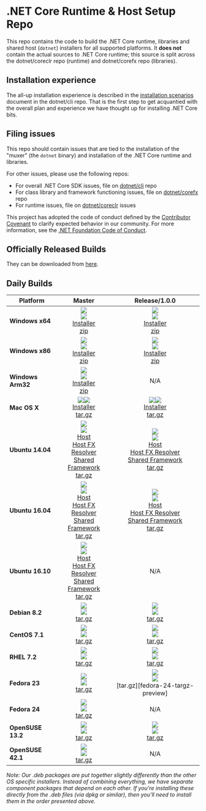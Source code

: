 .NET Core Runtime & Host Setup Repo
===================================

This repo contains the code to build the .NET Core runtime, libraries and shared host (`dotnet`) installers for 
all supported platforms. It **does not** contain the actual sources to .NET Core runtime; this source is split across 
the dotnet/coreclr repo (runtime) and dotnet/corefx repo (libraries). 

## Installation experience
The all-up installation experience is described in the [installation scenarios](https://github.com/dotnet/cli/blob/rel/1.0.0/Documentation/cli-installation-scenarios.md) 
document in the dotnet/cli repo. That is the first step to get acquantied with the overall plan and experience we have
thought up for installing .NET Core bits. 

## Filing issues
This repo should contain issues that are tied to the installation of the "muxer" (the `dotnet` binary) and installation 
of the .NET Core runtime and libraries. 

For other issues, please use the following repos:

- For overall .NET Core SDK issues, file on [dotnet/cli](https://github.com/dotnet/cli) repo
- For class library and framework functioning issues, file on [dotnet/corefx](https://github.com/dotnet/corefx) repo
- For runtime issues, file on [dotnet/coreclr](https://github.com/dotnet/coreclr) issues

This project has adopted the code of conduct defined by the [Contributor Covenant](http://contributor-covenant.org/) to clarify expected behavior in our community. For more information, see the [.NET Foundation Code of Conduct](http://www.dotnetfoundation.org/code-of-conduct).

Officially Released Builds
--------------------------

They can be downloaded from [here](https://www.microsoft.com/net/download#core).

Daily Builds
------------

|Platform |Master| Release/1.0.0 |
|---------|:----------:|:----------:|
|   **Windows x64**    |   [![][win-x64-build-badge-master]][win-x64-build-master]<br>[![][win-x64-badge-master]][win-x64-version-master]<br>[Installer][win-x64-installer-master]<br>[zip][win-x64-zip-master]   |   [![][win-x64-build-badge]][win-x64-build]<br>[![][win-x64-badge-preview]][win-x64-version-preview]<br>[Installer][win-x64-installer-preview]<br>[zip][win-x64-zip-preview]   |
|   **Windows x86**    |   [![][win-x86-build-badge-master]][win-x86-build-master]<br>[![][win-x86-badge-master]][win-x86-version-master]<br>[Installer][win-x86-installer-master]<br>[zip][win-x86-zip-master]   |   [![][win-x86-build-badge-master]][win-x86-build-master]<br>[![][win-x86-badge-preview]][win-x86-version-preview]<br>[Installer][win-x86-installer-preview]<br>[zip][win-x86-zip-preview]   |
|   **Windows Arm32**  |   [![][win-arm-build-badge-master]][win-arm-build-master]<br>[![][win-arm-badge-master]][win-arm-version-master]<br>[Installer][win-arm-installer-master]<br>[zip][win-arm-zip-master]   |   N/A   |
|   **Mac OS X**       |   [![][osx-build-badge-master]][osx-build-master][![][osx-badge-master]][osx-version-master]<br>[Installer][osx-installer-master]<br>[tar.gz][osx-targz-master]   |   [![][osx-build-badge]][osx-build][![][osx-badge-preview]][osx-version-preview]<br>[Installer][osx-installer-preview]<br>[tar.gz][osx-targz-preview]   |
|   **Ubuntu 14.04**   |   [![][ubuntu-14.04-build-badge-master]][ubuntu-14.04-build-master]<br>[![][ubuntu-14.04-badge-master]][ubuntu-14.04-version-master]<br>[Host][ubuntu-14.04-host-master]<br>[Host FX Resolver][ubuntu-14.04-hostfxr-master]<br>[Shared Framework][ubuntu-14.04-sharedfx-master]<br>[tar.gz][ubuntu-14.04-targz-master]   |   [![][ubuntu-14.04-build-badge]][ubuntu-14.04-build]<br>[![][ubuntu-14.04-badge-preview]][ubuntu-14.04-version-preview]<br>[Host][ubuntu-14.04-host-preview]<br>[Host FX Resolver][ubuntu-14.04-hostfxr-preview]<br>[Shared Framework][ubuntu-14.04-sharedfx-preview]<br>[tar.gz][ubuntu-14.04-targz-preview]   |
|   **Ubuntu 16.04**   |   [![][ubuntu-16.04-build-badge-master]][ubuntu-16.04-build-master]<br>[![][ubuntu-16.04-badge-master]][ubuntu-16.04-version-master]<br>[Host][ubuntu-16.04-host-master]<br>[Host FX Resolver][ubuntu-16.04-hostfxr-master]<br>[Shared Framework][ubuntu-16.04-sharedfx-master]<br>[tar.gz][ubuntu-16.04-targz-master]   |   [![][ubuntu-16.04-build-badge]][ubuntu-16.04-build]<br>[![][ubuntu-16.04-badge-preview]][ubuntu-16.04-version-preview]<br>[Host][ubuntu-16.04-host-preview]<br>[Host FX Resolver][ubuntu-16.04-hostfxr-preview]<br>[Shared Framework][ubuntu-16.04-sharedfx-preview]<br>[tar.gz][ubuntu-16.04-targz-preview]   |
|   **Ubuntu 16.10**   |   [![][ubuntu-16.10-build-badge-master]][ubuntu-16.10-build-master]<br>[![][ubuntu-16.10-badge-master]][ubuntu-16.10-version-master]<br>[Host][ubuntu-16.10-host-master]<br>[Host FX Resolver][ubuntu-16.10-hostfxr-master]<br>[Shared Framework][ubuntu-16.10-sharedfx-master]<br>[tar.gz][ubuntu-16.10-targz-master]   |   N/A   |
|   **Debian 8.2**     |   [![][debian-8.2-build-badge-master]][debian-8.2-build-master]<br>[![][debian-8.2-badge-master]][debian-8.2-version-master]<br>[tar.gz][debian-8.2-targz-master]   |   [![][debian-8.2-build-badge]][debian-8.2-build]<br>[![][debian-8.2-badge-preview]][debian-8.2-version-preview]<br>[tar.gz][debian-8.2-targz-preview]   |
|   **CentOS 7.1**     |   [![][centos-7.1-build-badge-master]][centos-7.1-build-master]<br>[![][centos-badge-master]][centos-version-master]<br>[tar.gz][centos-targz-master]   |   [![][centos-7.1-build-badge]][centos-7.1-build]<br>[![][centos-badge-preview]][centos-version-preview]<br>[tar.gz][centos-targz-preview]   |
|   **RHEL 7.2**       |   [![][rhel-build-badge-master]][rhel-build-master]<br>[![][rhel-badge-master]][rhel-version-master]<br>[tar.gz][rhel-targz-master]   |   [![][rhel-build-badge]][rhel-build]<br>[![][rhel-badge-preview]][rhel-version-preview]<br>[tar.gz][rhel-targz-preview]   |
|   **Fedora 23**      |   [![][fedora-23-build-badge-master]][fedora-23-build-master]<br>[![][fedora-23-badge-master]][fedora-23-version-master]<br>[tar.gz][fedora-23-targz-master]   |   [![][fedora-23-build-badge]][fedora-23-build]<br>[![][fedora-23-badge-preview]][fedora-23-version-preview]<br>[tar.gz][fedora-24-targz-preview]   |
|   **Fedora 24**      |   [![][fedora-24-build-badge-master]][fedora-24-build-master]<br>[![][fedora-24-badge-master]][fedora-24-version-master]<br>[tar.gz][fedora-24-targz-master]   |   N/A   |
|   **OpenSUSE 13.2**  |   [![][opensuse-13.2-build-badge-master]][opensuse-13.2-build-master]<br>[![][opensuse-13.2-badge-master]][opensuse-13.2-version-master]<br>[tar.gz][opensuse-13.2-targz-master]   |   [![][opensuse-13.2-build-badge]][opensuse-13.2-build]<br>[![][opensuse-13.2-badge-preview]][opensuse-13.2-version-preview]<br>[tar.gz][opensuse-13.2-targz-preview]   |
|   **OpenSUSE 42.1**  |   [![][opensuse-42.1-build-badge-master]][opensuse-42.1-build-master]<br>[![][opensuse-42.1-badge-master]][opensuse-42.1-version-master]<br>[tar.gz][opensuse-42.1-targz-master]   |   N/A   |

*Note: Our .deb packages are put together slightly differently than the other OS specific installers. Instead of combining everything, we have separate component packages that depend on each other. If you're installing these directly from the .deb files (via dpkg or similar), then you'll need to install them in the order presented above.*

[win-x64-build-badge-master]: https://mseng.visualstudio.com/_apis/public/build/definitions/d09b7a4d-0a51-4c0e-a15a-07921d5b558f/3548/badge
[win-x64-build-master]: https://mseng.visualstudio.com/dotnetcore/_build?_a=completed&definitionId=3548
[win-x64-badge-master]: https://dotnetcli.blob.core.windows.net/dotnet/master/Binaries/Latest/sharedfx_Windows_x64_Release_version_badge.svg
[win-x64-version-master]: https://dotnetcli.blob.core.windows.net/dotnet/master/dnvm/latest.sharedfx.win.x64.version
[win-x64-installer-master]: https://dotnetcli.blob.core.windows.net/dotnet/master/Installers/Latest/dotnet-win-x64.latest.exe
[win-x64-zip-master]: https://dotnetcli.blob.core.windows.net/dotnet/master/Binaries/Latest/dotnet-win-x64.latest.zip

[win-x64-build-badge]: https://mseng.visualstudio.com/_apis/public/build/definitions/d09b7a4d-0a51-4c0e-a15a-07921d5b558f/3597/badge
[win-x64-build]: https://mseng.visualstudio.com/dotnetcore/_build?_a=completed&definitionId=3597
[win-x64-badge-preview]: https://dotnetcli.blob.core.windows.net/dotnet/preview/Binaries/Latest/sharedfx_Windows_x64_Release_version_badge.svg
[win-x64-version-preview]: https://dotnetcli.blob.core.windows.net/dotnet/preview/dnvm/latest.sharedfx.win.x64.version
[win-x64-installer-preview]: https://dotnetcli.blob.core.windows.net/dotnet/preview/Installers/Latest/dotnet-win-x64.latest.exe
[win-x64-zip-preview]: https://dotnetcli.blob.core.windows.net/dotnet/preview/Binaries/Latest/dotnet-win-x64.latest.zip


[win-x86-build-badge]: https://mseng.visualstudio.com/_apis/public/build/definitions/d09b7a4d-0a51-4c0e-a15a-07921d5b558f/3598/badge
[win-x86-build]: https://mseng.visualstudio.com/dotnetcore/_build?_a=completed&definitionId=3598
[win-x86-build-badge-master]: https://mseng.visualstudio.com/_apis/public/build/definitions/d09b7a4d-0a51-4c0e-a15a-07921d5b558f/3549/badge
[win-x86-build-master]: https://mseng.visualstudio.com/dotnetcore/_build?_a=completed&definitionId=3549

[win-x86-badge-master]: https://dotnetcli.blob.core.windows.net/dotnet/master/Binaries/Latest/sharedfx_Windows_x86_Release_version_badge.svg
[win-x86-version-master]: https://dotnetcli.blob.core.windows.net/dotnet/master/dnvm/latest.sharedfx.win.x86.version
[win-x86-installer-master]: https://dotnetcli.blob.core.windows.net/dotnet/master/Installers/Latest/dotnet-win-x86.latest.exe
[win-x86-zip-master]: https://dotnetcli.blob.core.windows.net/dotnet/master/Binaries/Latest/dotnet-win-x86.latest.zip

[win-x86-badge-preview]: https://dotnetcli.blob.core.windows.net/dotnet/preview/Binaries/Latest/sharedfx_Windows_x86_Release_version_badge.svg
[win-x86-version-preview]: https://dotnetcli.blob.core.windows.net/dotnet/preview/dnvm/latest.sharedfx.win.x86.version
[win-x86-installer-preview]: https://dotnetcli.blob.core.windows.net/dotnet/preview/Installers/Latest/dotnet-win-x86.latest.exe
[win-x86-zip-preview]: https://dotnetcli.blob.core.windows.net/dotnet/preview/Binaries/Latest/dotnet-win-x86.latest.zip


[win-arm-build-badge-master]: https://mseng.visualstudio.com/_apis/public/build/definitions/d09b7a4d-0a51-4c0e-a15a-07921d5b558f/4371/badge
[win-arm-build-master]: https://mseng.visualstudio.com/dotnetcore/_build?_a=completed&definitionId=4371
[win-arm-badge-master]: https://dotnetcli.blob.core.windows.net/dotnet/master/Binaries/Latest/sharedfx_Windows_arm_Release_version_badge.svg
[win-arm-version-master]: https://dotnetcli.blob.core.windows.net/dotnet/master/dnvm/latest.sharedfx.win.arm.version
[win-arm-installer-master]: https://dotnetcli.blob.core.windows.net/dotnet/master/Installers/Latest/dotnet-win-arm.latest.exe
[win-arm-zip-master]: https://dotnetcli.blob.core.windows.net/dotnet/master/Binaries/Latest/dotnet-win-arm.latest.zip


[osx-build-badge-master]: https://mseng.visualstudio.com/_apis/public/build/definitions/d09b7a4d-0a51-4c0e-a15a-07921d5b558f/3544/badge
[osx-build-master]: https://mseng.visualstudio.com/dotnetcore/_build?_a=completed&definitionId=3544
[osx-badge-master]: https://dotnetcli.blob.core.windows.net/dotnet/master/Binaries/Latest/sharedfx_OSX_x64_Release_version_badge.svg
[osx-version-master]: https://dotnetcli.blob.core.windows.net/dotnet/master/dnvm/latest.sharedfx.osx.x64.version
[osx-installer-master]: https://dotnetcli.blob.core.windows.net/dotnet/master/Installers/Latest/dotnet-osx-x64.latest.pkg
[osx-targz-master]: https://dotnetcli.blob.core.windows.net/dotnet/master/Binaries/Latest/dotnet-osx-x64.latest.tar.gz

[osx-build-badge]: https://mseng.visualstudio.com/_apis/public/build/definitions/d09b7a4d-0a51-4c0e-a15a-07921d5b558f/3595/badge
[osx-build]: https://mseng.visualstudio.com/dotnetcore/_build?_a=completed&definitionId=3595
[osx-badge-preview]: https://dotnetcli.blob.core.windows.net/dotnet/preview/Binaries/Latest/sharedfx_OSX_x64_Release_version_badge.svg
[osx-version-preview]: https://dotnetcli.blob.core.windows.net/dotnet/preview/dnvm/latest.sharedfx.osx.x64.version
[osx-installer-preview]: https://dotnetcli.blob.core.windows.net/dotnet/preview/Installers/Latest/dotnet-osx-x64.latest.pkg
[osx-targz-preview]: https://dotnetcli.blob.core.windows.net/dotnet/preview/Binaries/Latest/dotnet-osx-x64.latest.tar.gz


[ubuntu-14.04-build-badge-master]: https://mseng.visualstudio.com/_apis/public/build/definitions/d09b7a4d-0a51-4c0e-a15a-07921d5b558f/3546/badge
[ubuntu-14.04-build-master]: https://mseng.visualstudio.com/dotnetcore/_build?_a=completed&definitionId=3546
[ubuntu-14.04-badge-master]: https://dotnetcli.blob.core.windows.net/dotnet/master/Binaries/Latest/sharedfx_Ubuntu_x64_Release_version_badge.svg
[ubuntu-14.04-version-master]: https://dotnetcli.blob.core.windows.net/dotnet/master/dnvm/latest.sharedfx.ubuntu.x64.version
[ubuntu-14.04-host-master]: https://dotnetcli.blob.core.windows.net/dotnet/master/Installers/Latest/dotnet-host-ubuntu-x64.latest.deb
[ubuntu-14.04-hostfxr-master]: https://dotnetcli.blob.core.windows.net/dotnet/master/Installers/Latest/dotnet-hostfxr-ubuntu-x64.latest.deb
[ubuntu-14.04-sharedfx-master]: https://dotnetcli.blob.core.windows.net/dotnet/master/Installers/Latest/dotnet-sharedframework-ubuntu-x64.latest.deb
[ubuntu-14.04-targz-master]: https://dotnetcli.blob.core.windows.net/dotnet/master/Binaries/Latest/dotnet-ubuntu-x64.latest.tar.gz

[ubuntu-14.04-build-badge]: https://mseng.visualstudio.com/_apis/public/build/definitions/d09b7a4d-0a51-4c0e-a15a-07921d5b558f/3599/badge
[ubuntu-14.04-build]: https://mseng.visualstudio.com/dotnetcore/_build?_a=completed&definitionId=3599
[ubuntu-14.04-badge-preview]: https://dotnetcli.blob.core.windows.net/dotnet/preview/Binaries/Latest/sharedfx_Ubuntu_x64_Release_version_badge.svg
[ubuntu-14.04-version-preview]: https://dotnetcli.blob.core.windows.net/dotnet/preview/dnvm/latest.sharedfx.ubuntu.x64.version
[ubuntu-14.04-host-preview]: https://dotnetcli.blob.core.windows.net/dotnet/preview/Installers/Latest/dotnet-host-ubuntu-x64.latest.deb
[ubuntu-14.04-hostfxr-preview]: https://dotnetcli.blob.core.windows.net/dotnet/preview/Installers/Latest/dotnet-hostfxr-ubuntu-x64.latest.deb
[ubuntu-14.04-sharedfx-preview]: https://dotnetcli.blob.core.windows.net/dotnet/preview/Installers/Latest/dotnet-sharedframework-ubuntu-x64.latest.deb
[ubuntu-14.04-targz-preview]: https://dotnetcli.blob.core.windows.net/dotnet/preview/Binaries/Latest/dotnet-ubuntu-x64.latest.tar.gz


[ubuntu-16.04-build-badge-master]: https://mseng.visualstudio.com/_apis/public/build/definitions/d09b7a4d-0a51-4c0e-a15a-07921d5b558f/3583/badge
[ubuntu-16.04-build-master]: https://mseng.visualstudio.com/dotnetcore/_build?_a=completed&definitionId=3583
[ubuntu-16.04-badge-master]: https://dotnetcli.blob.core.windows.net/dotnet/master/Binaries/Latest/sharedfx_Ubuntu_16_04_x64_Release_version_badge.svg
[ubuntu-16.04-version-master]: https://dotnetcli.blob.core.windows.net/dotnet/master/dnvm/latest.sharedfx.ubuntu.16.04.x64.version
[ubuntu-16.04-host-master]: https://dotnetcli.blob.core.windows.net/dotnet/master/Installers/Latest/dotnet-host-ubuntu.16.04-x64.latest.deb
[ubuntu-16.04-hostfxr-master]: https://dotnetcli.blob.core.windows.net/dotnet/master/Installers/Latest/dotnet-hostfxr-ubuntu.16.04-x64.latest.deb
[ubuntu-16.04-sharedfx-master]: https://dotnetcli.blob.core.windows.net/dotnet/master/Installers/Latest/dotnet-sharedframework-ubuntu.16.04-x64.latest.deb
[ubuntu-16.04-targz-master]: https://dotnetcli.blob.core.windows.net/dotnet/master/Binaries/Latest/dotnet-ubuntu.16.04-x64.latest.tar.gz

[ubuntu-16.04-build-badge]: https://mseng.visualstudio.com/_apis/public/build/definitions/d09b7a4d-0a51-4c0e-a15a-07921d5b558f/3600/badge
[ubuntu-16.04-build]: https://mseng.visualstudio.com/dotnetcore/_build?_a=completed&definitionId=3600
[ubuntu-16.04-badge-preview]: https://dotnetcli.blob.core.windows.net/dotnet/preview/Binaries/Latest/sharedfx_Ubuntu_16_04_x64_Release_version_badge.svg
[ubuntu-16.04-version-preview]: https://dotnetcli.blob.core.windows.net/dotnet/preview/dnvm/latest.sharedfx.ubuntu.16.04.x64.version
[ubuntu-16.04-host-preview]: https://dotnetcli.blob.core.windows.net/dotnet/preview/Installers/Latest/dotnet-host-ubuntu.16.04-x64.latest.deb
[ubuntu-16.04-hostfxr-preview]: https://dotnetcli.blob.core.windows.net/dotnet/preview/Installers/Latest/dotnet-hostfxr-ubuntu.16.04-x64.latest.deb
[ubuntu-16.04-sharedfx-preview]: https://dotnetcli.blob.core.windows.net/dotnet/preview/Installers/Latest/dotnet-sharedframework-ubuntu.16.04-x64.latest.deb
[ubuntu-16.04-targz-preview]: https://dotnetcli.blob.core.windows.net/dotnet/preview/Binaries/Latest/dotnet-ubuntu.16.04-x64.latest.tar.gz


[ubuntu-16.10-build-badge-master]: https://mseng.visualstudio.com/_apis/public/build/definitions/d09b7a4d-0a51-4c0e-a15a-07921d5b558f/4149/badge
[ubuntu-16.10-build-master]: https://mseng.visualstudio.com/dotnetcore/_build?_a=completed&definitionId=4149
[ubuntu-16.10-badge-master]: https://dotnetcli.blob.core.windows.net/dotnet/master/Binaries/Latest/sharedfx_Ubuntu_16_10_x64_Release_version_badge.svg
[ubuntu-16.10-version-master]: https://dotnetcli.blob.core.windows.net/dotnet/master/dnvm/latest.sharedfx.ubuntu.16.10.x64.version
[ubuntu-16.10-host-master]: https://dotnetcli.blob.core.windows.net/dotnet/master/Installers/Latest/dotnet-host-ubuntu.16.10-x64.latest.deb
[ubuntu-16.10-hostfxr-master]: https://dotnetcli.blob.core.windows.net/dotnet/master/Installers/Latest/dotnet-hostfxr-ubuntu.16.10-x64.latest.deb
[ubuntu-16.10-sharedfx-master]: https://dotnetcli.blob.core.windows.net/dotnet/master/Installers/Latest/dotnet-sharedframework-ubuntu.16.10-x64.latest.deb
[ubuntu-16.10-targz-master]: https://dotnetcli.blob.core.windows.net/dotnet/master/Binaries/Latest/dotnet-ubuntu.16.10-x64.latest.tar.gz


[debian-8.2-build-badge-master]: https://mseng.visualstudio.com/_apis/public/build/definitions/d09b7a4d-0a51-4c0e-a15a-07921d5b558f/3543/badge
[debian-8.2-build-master]: https://mseng.visualstudio.com/dotnetcore/_build?_a=completed&definitionId=3543
[debian-8.2-badge-master]: https://dotnetcli.blob.core.windows.net/dotnet/master/Binaries/Latest/sharedfx_Debian_x64_Release_version_badge.svg
[debian-8.2-version-master]: https://dotnetcli.blob.core.windows.net/dotnet/master/dnvm/latest.sharedfx.debian.x64.version
[debian-8.2-targz-master]: https://dotnetcli.blob.core.windows.net/dotnet/master/Binaries/Latest/dotnet-debian-x64.latest.tar.gz

[debian-8.2-build-badge]: https://mseng.visualstudio.com/_apis/public/build/definitions/d09b7a4d-0a51-4c0e-a15a-07921d5b558f/3592/badge
[debian-8.2-build]: https://mseng.visualstudio.com/dotnetcore/_build?_a=completed&definitionId=3592
[debian-8.2-badge-preview]: https://dotnetcli.blob.core.windows.net/dotnet/preview/Binaries/Latest/sharedfx_Debian_x64_Release_version_badge.svg
[debian-8.2-version-preview]: https://dotnetcli.blob.core.windows.net/dotnet/preview/dnvm/latest.sharedfx.debian.x64.version
[debian-8.2-targz-preview]: https://dotnetcli.blob.core.windows.net/dotnet/preview/Binaries/Latest/dotnet-debian-x64.latest.tar.gz


[centos-7.1-build-badge-master]: https://mseng.visualstudio.com/_apis/public/build/definitions/d09b7a4d-0a51-4c0e-a15a-07921d5b558f/3542/badge
[centos-7.1-build-master]: https://mseng.visualstudio.com/dotnetcore/_build?_a=completed&definitionId=3542
[centos-badge-master]: https://dotnetcli.blob.core.windows.net/dotnet/master/Binaries/Latest/sharedfx_CentOS_x64_Release_version_badge.svg
[centos-version-master]: https://dotnetcli.blob.core.windows.net/dotnet/master/dnvm/latest.sharedfx.centos.x64.version
[centos-targz-master]: https://dotnetcli.blob.core.windows.net/dotnet/master/Binaries/Latest/dotnet-centos-x64.latest.tar.gz

[centos-7.1-build-badge]: https://mseng.visualstudio.com/_apis/public/build/definitions/d09b7a4d-0a51-4c0e-a15a-07921d5b558f/3591/badge
[centos-7.1-build]: https://mseng.visualstudio.com/dotnetcore/_build?_a=completed&definitionId=3591
[centos-badge-preview]: https://dotnetcli.blob.core.windows.net/dotnet/preview/Binaries/Latest/sharedfx_CentOS_x64_Release_version_badge.svg
[centos-version-preview]: https://dotnetcli.blob.core.windows.net/dotnet/preview/dnvm/latest.sharedfx.centos.x64.version
[centos-targz-preview]: https://dotnetcli.blob.core.windows.net/dotnet/preview/Binaries/Latest/dotnet-centos-x64.latest.tar.gz


[rhel-build-badge-master]: https://mseng.visualstudio.com/_apis/public/build/definitions/d09b7a4d-0a51-4c0e-a15a-07921d5b558f/3545/badge
[rhel-build-master]: https://mseng.visualstudio.com/dotnetcore/_build?_a=completed&definitionId=3545
[rhel-badge-master]: https://dotnetcli.blob.core.windows.net/dotnet/master/Binaries/Latest/sharedfx_RHEL_x64_Release_version_badge.svg
[rhel-version-master]: https://dotnetcli.blob.core.windows.net/dotnet/master/dnvm/latest.sharedfx.rhel.x64.version
[rhel-targz-master]: https://dotnetcli.blob.core.windows.net/dotnet/master/Binaries/Latest/dotnet-rhel-x64.latest.tar.gz

[rhel-build-badge]: https://mseng.visualstudio.com/_apis/public/build/definitions/d09b7a4d-0a51-4c0e-a15a-07921d5b558f/3596/badge
[rhel-build]: https://mseng.visualstudio.com/dotnetcore/_build?_a=completed&definitionId=3596
[rhel-badge-preview]: https://dotnetcli.blob.core.windows.net/dotnet/preview/Binaries/Latest/sharedfx_RHEL_x64_Release_version_badge.svg
[rhel-version-preview]: https://dotnetcli.blob.core.windows.net/dotnet/preview/dnvm/latest.sharedfx.rhel.x64.version
[rhel-targz-preview]: https://dotnetcli.blob.core.windows.net/dotnet/preview/Binaries/Latest/dotnet-rhel-x64.latest.tar.gz


[fedora-23-build-badge-master]: https://mseng.visualstudio.com/_apis/public/build/definitions/d09b7a4d-0a51-4c0e-a15a-07921d5b558f/3584/badge
[fedora-23-build-master]: https://mseng.visualstudio.com/dotnetcore/_build?_a=completed&definitionId=3584
[fedora-23-badge-master]: https://dotnetcli.blob.core.windows.net/dotnet/master/Binaries/Latest/sharedfx_Fedora_23_x64_Release_version_badge.svg
[fedora-23-version-master]: https://dotnetcli.blob.core.windows.net/dotnet/master/dnvm/latest.sharedfx.fedora.x64.version
[fedora-23-targz-master]: https://dotnetcli.blob.core.windows.net/dotnet/master/Binaries/Latest/dotnet-fedora-x64.latest.tar.gz

[fedora-23-build-badge]: https://mseng.visualstudio.com/_apis/public/build/definitions/d09b7a4d-0a51-4c0e-a15a-07921d5b558f/3593/badge
[fedora-23-build]: https://mseng.visualstudio.com/dotnetcore/_build?_a=completed&definitionId=3593
[fedora-23-badge-preview]: https://dotnetcli.blob.core.windows.net/dotnet/preview/Binaries/Latest/sharedfx_Fedora_23_x64_Release_version_badge.svg
[fedora-23-version-preview]: https://dotnetcli.blob.core.windows.net/dotnet/preview/dnvm/latest.sharedfx.fedora.x64.version
[fedora-23-targz-preview]: https://dotnetcli.blob.core.windows.net/dotnet/preview/Binaries/Latest/dotnet-fedora-x64.latest.tar.gz


[fedora-24-build-badge-master]: https://mseng.visualstudio.com/_apis/public/build/definitions/d09b7a4d-0a51-4c0e-a15a-07921d5b558f/4339/badge
[fedora-24-build-master]: https://mseng.visualstudio.com/dotnetcore/_build?_a=completed&definitionId=4339
[fedora-24-badge-master]: https://dotnetcli.blob.core.windows.net/dotnet/master/Binaries/Latest/sharedfx_Fedora_24_x64_Release_version_badge.svg
[fedora-24-version-master]: https://dotnetcli.blob.core.windows.net/dotnet/master/dnvm/latest.sharedfx.fedora.x64.version
[fedora-24-targz-master]: https://dotnetcli.blob.core.windows.net/dotnet/master/Binaries/Latest/dotnet-fedora-x64.latest.tar.gz


[opensuse-13.2-build-badge-master]: https://mseng.visualstudio.com/_apis/public/build/definitions/d09b7a4d-0a51-4c0e-a15a-07921d5b558f/3587/badge
[opensuse-13.2-build-master]: https://mseng.visualstudio.com/dotnetcore/_build?_a=completed&definitionId=3587
[opensuse-13.2-badge-master]: https://dotnetcli.blob.core.windows.net/dotnet/master/Binaries/Latest/sharedfx_openSUSE_13_2_x64_Release_version_badge.svg
[opensuse-13.2-version-master]: https://dotnetcli.blob.core.windows.net/dotnet/master/dnvm/latest.sharedfx.opensuse.13.2.x64.version
[opensuse-13.2-targz-master]: https://dotnetcli.blob.core.windows.net/dotnet/master/Binaries/Latest/dotnet-opensuse.13.2-x64.latest.tar.gz

[opensuse-13.2-build-badge]: https://mseng.visualstudio.com/_apis/public/build/definitions/d09b7a4d-0a51-4c0e-a15a-07921d5b558f/3594/badge
[opensuse-13.2-build]: https://mseng.visualstudio.com/dotnetcore/_build?_a=completed&definitionId=3594
[opensuse-13.2-badge-preview]: https://dotnetcli.blob.core.windows.net/dotnet/preview/Binaries/Latest/sharedfx_openSUSE_13_2_x64_Release_version_badge.svg
[opensuse-13.2-version-preview]: https://dotnetcli.blob.core.windows.net/dotnet/preview/dnvm/latest.sharedfx.opensuse.13.2.x64.version
[opensuse-13.2-targz-preview]: https://dotnetcli.blob.core.windows.net/dotnet/preview/Binaries/Latest/dotnet-opensuse.13.2-x64.latest.tar.gz

[opensuse-42.1-build-badge-master]: https://mseng.visualstudio.com/_apis/public/build/definitions/d09b7a4d-0a51-4c0e-a15a-07921d5b558f/4147/badge
[opensuse-42.1-build-master]: https://mseng.visualstudio.com/dotnetcore/_build?_a=completed&definitionId=4147
[opensuse-42.1-badge-master]: https://dotnetcli.blob.core.windows.net/dotnet/master/Binaries/Latest/sharedfx_openSUSE_42_1_x64_Release_version_badge.svg
[opensuse-42.1-version-master]: https://dotnetcli.blob.core.windows.net/dotnet/master/dnvm/latest.sharedfx.opensuse.42.1.x64.version
[opensuse-42.1-targz-master]: https://dotnetcli.blob.core.windows.net/dotnet/master/Binaries/Latest/dotnet-opensuse.42.1-x64.latest.tar.gz